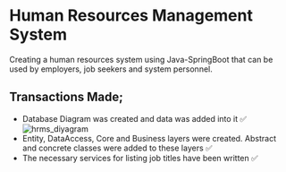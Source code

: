 # Human Resources Management System

Creating a human resources system using Java-SpringBoot that can be used by employers, job seekers and system personnel.
 
## Transactions Made;
- Database Diagram was created and data was added into it ✅
![hrms_diyagram](https://user-images.githubusercontent.com/36954450/119163592-35615800-ba64-11eb-8dc5-4e708bda2dce.png)
- Entity, DataAccess, Core and Business layers were created. Abstract and concrete classes were added to these layers ✅
- The necessary services for listing job titles have been written ✅
